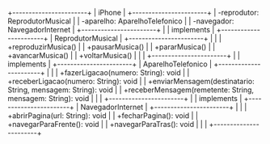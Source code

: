 +-----------------------+
|        iPhone         |
+-----------------------+
| -reprodutor: ReprodutorMusical |
| -aparelho: AparelhoTelefonico  |
| -navegador: NavegadorInternet |
+-----------------------+
           |
           | implements
           |
+-----------------------+
|   ReprodutorMusical   |
+-----------------------+
|                       |
| +reproduzirMusica()   |
| +pausarMusica()       |
| +pararMusica()        |
| +avancarMusica()      |
| +voltarMusica()       |
|                       |
+-----------------------+
           |
           | implements
           |
+-----------------------+
|  AparelhoTelefonico   |
+-----------------------+
|                       |
| +fazerLigacao(numero: String): void   |
| +receberLigacao(numero: String): void |
| +enviarMensagem(destinatario: String, mensagem: String): void |
| +receberMensagem(remetente: String, mensagem: String): void |
|                       |
+-----------------------+
           |
           | implements
           |
+-----------------------+
| NavegadorInternet     |
+-----------------------+
|                       |
| +abrirPagina(url: String): void        |
| +fecharPagina(): void                  |
| +navegarParaFrente(): void            |
| +navegarParaTras(): void              |
|                       |
+-----------------------+
